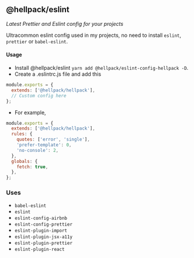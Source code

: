 ## @hellpack/eslint

_Latest Prettier and Eslint config for your projects_

Ultracommon eslint config used in my projects, no need to install `eslint`, `prettier` or `babel-eslint`.

#### Usage

- Install @hellpack/eslint `yarn add @hellpack/eslint-config-hellpack -D`.
- Create a .eslintrc.js file and add this

```javascript
module.exports = {
  extends: ['@hellpack/hellpack'],
  // Custom config here
};
```

- For example,

```javascript
module.exports = {
  extends: ['@hellpack/hellpack'],
  rules: {
    quotes: ['error', 'single'],
    'prefer-template': 0,
    'no-console': 2,
  },
  globals: {
    fetch: true,
  },
};
```

### Uses

- `babel-eslint`
- `eslint`
- `eslint-config-airbnb`
- `eslint-config-prettier`
- `eslint-plugin-import`
- `eslint-plugin-jsx-a11y`
- `eslint-plugin-prettier`
- `eslint-plugin-react`
